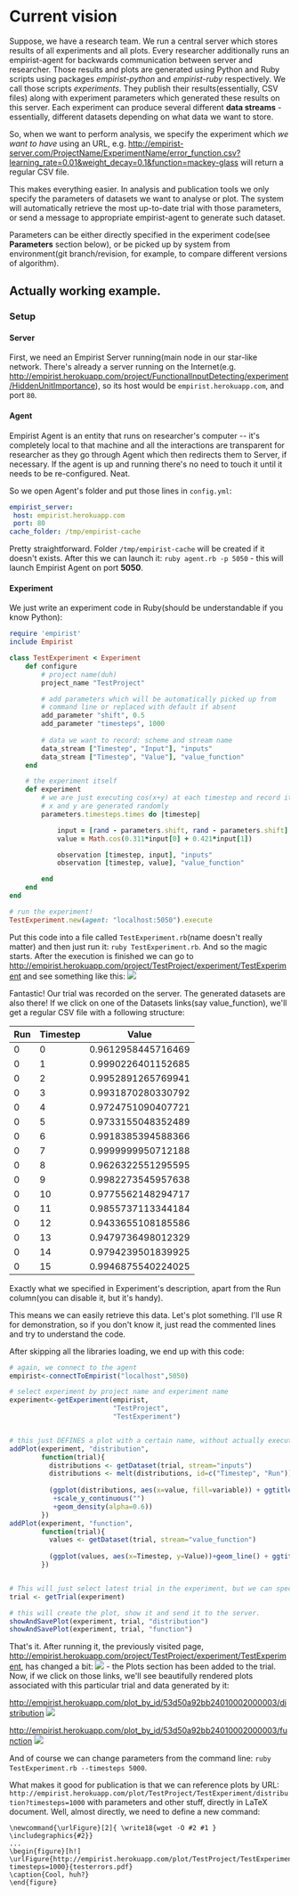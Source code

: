 # Current vision

Suppose, we have a research team. We run a central server which stores results of all experiments and all plots. Every researcher additionally runs an empirist-agent for backwards communication between server and researcher.
Those results and plots are generated using Python and Ruby scripts using packages *empirist-python* and *empirist-ruby* respectively. We call those scripts *experiments*. They publish their results(essentially, CSV files) along with experiment parameters which generated these results on this server. Each experiment can produce several different **data streams** - essentially, different datasets depending on what data we want to store.

So, when we want to perform analysis, we specify the experiment which *we want to have* using an URL, e.g. 
http://empirist-server.com/ProjectName/ExperimentName/error_function.csv?learning_rate=0.01&weight_decay=0.1&function=mackey-glass will return a regular CSV file.

This makes everything easier. In analysis and publication tools we only specify the parameters of datasets we want to analyse or plot. The system will automatically retrieve the most up-to-date trial with those parameters, or send a message to appropriate empirist-agent to generate such dataset.

Parameters can be either directly specified in the experiment code(see **Parameters** section below), or be picked up by system from environment(git branch/revision, for example, to compare different versions of algorithm).

## Actually working example.
### Setup
#### Server
First, we need an Empirist Server running(main node in our star-like network. There's already a server running on the Internet(e.g. http://empirist.herokuapp.com/project/FunctionalInputDetecting/experiment/HiddenUnitImportance), so its host would be `empirist.herokuapp.com`, and port `80`.
#### Agent
Empirist Agent is an entity that runs on researcher's computer -- it's completely local to that machine and all the interactions are transparent for researcher as they go through Agent which then redirects them to Server, if necessary. If the agent is up and running there's no need to touch it until it needs to be re-configured. Neat.

So we open Agent's folder and put those lines in `config.yml`:
```yaml
empirist_server:
 host: empirist.herokuapp.com
 port: 80
cache_folder: /tmp/empirist-cache
```
Pretty straightforward. Folder `/tmp/empirist-cache` will be created if it doesn't exists. After this we can launch it: `ruby agent.rb -p 5050` - this will launch Empirist Agent on port **5050**.

#### Experiment
We just write an experiment code in Ruby(should be understandable if you know Python):
```ruby
require 'empirist'
include Empirist

class TestExperiment < Experiment
	def configure
		# project name(duh)
		project_name "TestProject"

		# add parameters which will be automatically picked up from
		# command line or replaced with default if absent
		add_parameter "shift", 0.5
		add_parameter "timesteps", 1000
		
		# data we want to record: scheme and stream name
		data_stream ["Timestep", "Input"], "inputs"
		data_stream ["Timestep", "Value"], "value_function"
	end

	# the experiment itself
	def experiment
		# we are just executing cos(x+y) at each timestep and record it.
		# x and y are generated randomly
		parameters.timesteps.times do |timestep|

			input = [rand - parameters.shift, rand - parameters.shift]
			value = Math.cos(0.311*input[0] + 0.421*input[1])

			observation [timestep, input], "inputs"
			observation [timestep, value], "value_function"

		end
	end
end

# run the experiment!
TestExperiment.new(agent: "localhost:5050").execute
```
Put this code into a file called `TestExperiment.rb`(name doesn't really matter) and then just run it: `ruby TestExperiment.rb`. And so the magic starts.
After the execution is finished we can go to <http://empirist.herokuapp.com/project/TestProject/experiment/TestExperiment> and see something like this:
![](http://i.imgur.com/TXGC1TB.png)

Fantastic! Our trial was recorded on the server. The generated datasets are also there! If we click on one of the Datasets links(say value_function), we'll get a regular CSV file with a following structure:

| Run | Timestep | Value              |
|-----|----------|--------------------|
| 0   | 0        | 0.9612958445716469 |
| 0   | 1        | 0.9990226401152685 |
| 0   | 2        | 0.9952891265769941 |
| 0   | 3        | 0.9931870280330792 |
| 0   | 4        | 0.9724751090407721 |
| 0   | 5        | 0.9733155048352489 |
| 0   | 6        | 0.9918385394588366 |
| 0   | 7        | 0.9999999950712188 |
| 0   | 8        | 0.9626322551295595 |
| 0   | 9        | 0.9982273545957638 |
| 0   | 10       | 0.9775562148294717 |
| 0   | 11       | 0.9855737113344184 |
| 0   | 12       | 0.9433655108185586 |
| 0   | 13       | 0.9479736498012329 |
| 0   | 14       | 0.9794239501839925 |
| 0   | 15       | 0.9946875540224025 |

Exactly what we specified in Experiment's description, apart from the Run column(you can disable it, but it's handy).

This means we can easily retrieve this data. Let's plot something. I'll use R for demonstration, so if you don't know it, just read the commented lines and try to understand the code.

After skipping all the libraries loading, we end up with this code:
```R
# again, we connect to the agent
empirist<-connectToEmpirist("localhost",5050)

# select experiment by project name and experiment name
experiment<-getExperiment(empirist, 
                          "TestProject", 
                          "TestExperiment")


# this just DEFINES a plot with a certain name, without actually executing anything.
addPlot(experiment, "distribution", 
        function(trial){
          distributions <- getDataset(trial, stream="inputs")
          distributions <- melt(distributions, id=c("Timestep", "Run"))
          
          (ggplot(distributions, aes(x=value, fill=variable)) + ggtitle("Variables distribution")
           +scale_y_continuous("")
           +geom_density(alpha=0.6))
        })
addPlot(experiment, "function", 
        function(trial){
          values <- getDataset(trial, stream="value_function")
          
          (ggplot(values, aes(x=Timestep, y=Value))+geom_line() + ggtitle("Value function"))
        })


# This will just select latest trial in the experiment, but we can specify all the necessary parameters
trial <- getTrial(experiment)

# this will create the plot, show it and send it to the server.
showAndSavePlot(experiment, trial, "distribution")
showAndSavePlot(experiment, trial, "function")
```
That's it. After running it, the previously visited page, http://empirist.herokuapp.com/project/TestProject/experiment/TestExperiment, has changed a bit:
![](http://i.imgur.com/57z1KYV.png) - the Plots section has been added to the trial. Now, if we click on those links, we'll see beautifully rendered plots associated with this particular trial and data generated by it:

<http://empirist.herokuapp.com/plot_by_id/53d50a92bb24010002000003/distribution>
![](http://i.imgur.com/2PIIc0p.png)

<http://empirist.herokuapp.com/plot_by_id/53d50a92bb24010002000003/function>
![](http://i.imgur.com/laSja9z.png)

And of course we can change parameters from the command line: `ruby TestExperiment.rb --timesteps 5000`.

What makes it good for publication is that we can reference plots by URL: `http://empirist.herokuapp.com/plot/TestProject/TestExperiment/distribution?timesteps=1000` with parameters and other stuff, directly in LaTeX document. Well, almost directly, we need to define a new command:
```
\newcommand{\urlFigure}[2]{ \write18{wget -O #2 #1 } \includegraphics{#2}}
...
\begin{figure}[h!]
\urlFigure{http://empirist.herokuapp.com/plot/TestProject/TestExperiment/distribution?timesteps=1000}{testerrors.pdf}
\caption{Cool, huh?}
\end{figure}
```